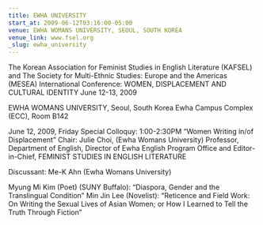 ```yaml
---
title: EWHA UNIVERSITY
start_at: 2009-06-12T03:16:00-05:00
venue: EWHA WOMANS UNIVERSITY, SEOUL, SOUTH KOREA
venue_link: www.fsel.org
_slug: ewha_university
---
```


The Korean Association for Feminist Studies in English Literature (KAFSEL) and The Society for Multi-Ethnic Studies: Europe and the Americas (MESEA)
International Conference: WOMEN, DISPLACEMENT AND CULTURAL IDENTITY
June 12-13, 2009

EWHA WOMANS UNIVERSITY, Seoul, South Korea
Ewha Campus Complex (ECC), Room B142

June 12, 2009, Friday
Special Colloquy: 1:00-2:30PM
“Women Writing in/of Displacement”
Chair: Julie Choi, (Ewha Womans University)
Professor, Department of English, Director of Ewha English Program Office and Editor-in-Chief, FEMINIST STUDIES IN ENGLISH LITERATURE

Discussant: Me-K Ahn (Ewha Womans University)

Myung Mi Kim (Poet) (SUNY Buffalo): “Diaspora, Gender and the Translingual Condition”
Min Jin Lee (Novelist): “Reticence and Field Work: On Writing the Sexual Lives of Asian Women; or How I Learned to Tell the Truth Through Fiction”

